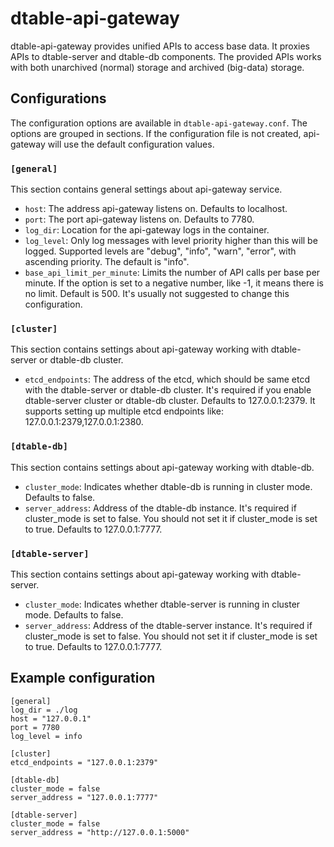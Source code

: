 # dtable-api-gateway

dtable-api-gateway provides unified APIs to access base data. It proxies APIs to dtable-server and dtable-db components. The provided APIs works with both unarchived (normal) storage and archived (big-data) storage.

## Configurations

The configuration options are available in `dtable-api-gateway.conf`. The options are grouped in sections. If the configuration file is not created, api-gateway will use the default configuration values.

### `[general]`

This section contains general settings about api-gateway service.

- `host`: The address api-gateway listens on. Defaults to localhost.
- `port`: The port api-gateway listens on. Defaults to 7780.
- `log_dir`: Location for the api-gateway logs in the container.
- `log_level`: Only log messages with level priority higher than this will be logged. Supported levels are "debug", "info", "warn", "error", with ascending priority. The default is "info".
- `base_api_limit_per_minute`: Limits the number of API calls per base per minute. If the option is set to a negative number, like -1, it means there is no limit. Default is 500. It's usually not suggested to change this configuration.

### `[cluster]`

This section contains settings about api-gateway working with dtable-server or dtable-db cluster.

- `etcd_endpoints`: The address of the etcd, which should be same etcd with the dtable-server or dtable-db cluster. It's required if you enable dtable-server cluster or dtable-db cluster. Defaults to 127.0.0.1:2379. It supports setting up multiple etcd endpoints like: 127.0.0.1:2379,127.0.0.1:2380.

### `[dtable-db]`

This section contains settings about api-gateway working with dtable-db.

- `cluster_mode`: Indicates whether dtable-db is running in cluster mode. Defaults to false.
- `server_address`: Address of the dtable-db instance. It's required if cluster_mode is set to false. You should not set it if cluster_mode is set to true. Defaults to 127.0.0.1:7777.

### `[dtable-server]`

This section contains settings about api-gateway working with dtable-server.

- `cluster_mode`: Indicates whether dtable-server is running in cluster mode. Defaults to false.
- `server_address`: Address of the dtable-server instance. It's required if cluster_mode is set to false. You should not set it if cluster_mode is set to true. Defaults to 127.0.0.1:7777.

## Example configuration

```
[general]
log_dir = ./log
host = "127.0.0.1"
port = 7780
log_level = info

[cluster]
etcd_endpoints = "127.0.0.1:2379"

[dtable-db]
cluster_mode = false
server_address = "127.0.0.1:7777"

[dtable-server]
cluster_mode = false
server_address = "http://127.0.0.1:5000"
```
